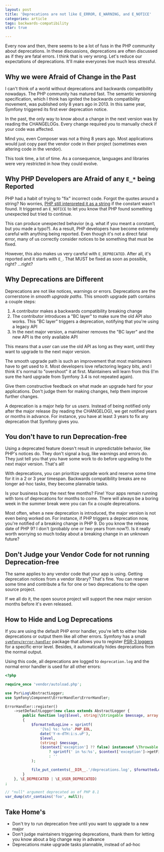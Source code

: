 ```yaml
---
layout: post
title: 'Deprecations are not like E_ERROR, E_WARNING, and E_NOTICE'
categories: article
tags: backwards-compatibility
star: true

---
```

Every now and then, there seems to be a lot of fuss in the PHP community
about deprecations. In these discussions, deprecations are often
discussed as if they are fatal errors. I think that is very wrong. Let's
reduce our expectations of deprecations. It'll make everyones live much
less stressful.

## Why we were Afraid of Change in the Past

<aside class="side" data-type="side note">
I can't think of a world without deprecations and backwards
compatibility nowadays. The PHP community has matured fast. The
semantic versioning specification, which I think has ignited the
backwards compatibility movement, was published only 8 years ago
in 2013. In this same year, Symfony triggered its first ever deprecation
notice.
</aside>

In the past, the only way to know about a change in the next version was
by reading the CHANGELOGs. Every change required you to manually check
if your code was affected.

Mind you, even Composer was not a thing 8 years ago. Most applications
would just copy past the vendor code in their project (sometimes even
altering code in the vendor).

This took time, a lot of time. As a consequence, languages and
libraries were very restricted in how they could evolve.

## Why PHP Developers are Afraid of any `E_*` being Reported

PHP had a habit of trying to "fix" incorrect code. Forgot the quotes
around a string? No worries, [PHP still interpreted it as a
string](https://3v4l.org/m0l3p) if the constant wasn't found. It
triggered an `E_NOTICE` to let you know that PHP found something
unexpected but tried to continue.

This can produce unexpected behavior (e.g. what if you meant a constant,
but you made a typo?). As a result, PHP developers have become extremely
careful with anything being reported. Even though it's not a direct fatal
error, many of us correctly consider notices to be something that must
be fixed.

However, this also makes us very careful with `E_DEPRECATED`. After all,
it's reported and it starts with `E_`. That MUST be fixed as soon as
possible, right? ...right?

## Why Deprecations are Different

Deprecations are not like notices, warnings or errors. Deprecations are
the cornerstone in *smooth upgrade paths*. This smooth upgrade path
contains a couple steps:

1. A contributor makes a backwards compatibility breaking change
2. The contributor introduces a "BC layer" to make sure the old API
   also works. This "BC layer" triggers a deprecation, notifying that
   you're using a legacy API
3. In the next major version, a maintainer removes the "BC layer" and
   the new API is the only available API

This means that a *user* can use the old API as long as they want, until
they want to upgrade to the next major version.

<aside class="side" data-type="side note">
The smooth upgrade path is such an improvement that most maintainers
have to get used to it. Most developers love refactoring legacy bits,
and I think it's normal to "overshoot" it at first. Maintainers will
learn from this (I'm sure the hard upgrade from Symfony 3.4 is not
repeated again).

Give them constructive feedback on what made an upgrade hard for your
applications. Don't judge them for making changes, help them improve
further changes.
</aside>

A deprecation is a major help for us *users*. Instead of being notified
only after the major release (by reading the CHANGELOG), we get notified
years or months in advance. For instance, you have at least 3 years to
fix any deprecation that Symfony gives you.

## You don't have to run Deprecation-free

Using a deprecated feature doesn't result in unpredictable behavior,
like PHP's notices do. They don't signal a bug, like warnings and errors
do. They just tell you that you have some work to do before upgrading to
the next major version. That's all!

With deprecations, you can prioritize upgrade work and reserve some time
for it in a 2 or 3 year timespan. Backwards compatibility breaks are no
longer ad-hoc tasks, they become plannable tasks.

Is your business busy the next few months? Fine! Your apps remain
running with tons of deprecations for months to come. There will always
be a boring week in the summer break were you can fix a couple
deprecations.

Most often, when a new deprecation is introduced, the major version is not
even being worked on. For instance, if PHP triggers a deprecation now,
you're notified of a breaking change in PHP 9. Do you know the release
date of PHP 9? I don't (probably one or two years from now?). Is it
really worth worrying so much today about a breaking change in an
unknown future?

## Don't Judge your Vendor Code for not running Deprecation-free

The same applies to any vendor code that your app is using. Getting
deprecation notices from a vendor library? That's fine. You can reserve
some time and contribute a fix for one or two deprecations to the open
source project.

If we all do it, the open source project will support the new major
version months before it's even released.

## How to Hide and Log Deprecations

If you are using the default PHP error handler, you're left to either
hide deprecations or output them like all other errors. Symfony has a
small [`symfony/error-handler`](https://github.com/symfony/error-handler)
package that allows you to register [PSR-3 loggers](https://php-fig.org/psr/psr-3/)
for a specific error level. Besides, it automatically hides
deprecations from the normal output.

Using this code, all deprecations are logged to ``deprecation.log`` and
the normal error handler is used for all other errors:

```php
<?php

require_once 'vendor/autoload.php';

use Psr\Log\AbstractLogger;
use Symfony\Component\ErrorHandler\ErrorHandler;

ErrorHandler::register()
    ->setDefaultLogger(new class extends AbstractLogger {
        public function log($level, string|\Stringable $message, array $context = []): void
        {
            $formattedLogLine = sprintf(
                '[%s] %s: %s%s'.PHP_EOL,
                date('Y-m-dTH:i:s.uP'),
                $level,
                (string) $message,
                ($context['exception'] ?? false) instanceof \Throwable
                    ? sprintf(' in %s:%s', $context['exception']->getFile(), $context['exception']->getLine())
                    : ''
            );

            file_put_contents(__DIR__.'/deprecations.log', $formattedLogLine, \FILE_APPEND);
        }
    }, \E_DEPRECATED | \E_USER_DEPRECATED)
;

// "null" argument deprecated as of PHP 8.1
var_dump(str_contains('foo', null));
```

## Take Home's

- Don't try to run deprecation free until you want to upgrade to a new
  major
- Don't judge maintainers triggering deprecations, thank them for
  letting you know about a big change way in advance
- Deprecations make upgrade tasks plannable, instead of ad-hoc
